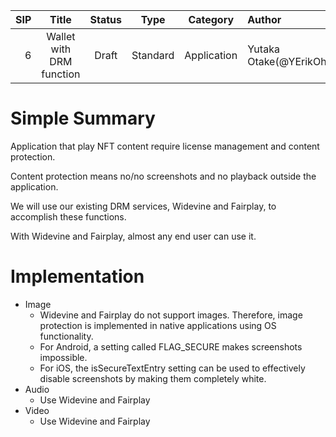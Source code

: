   |SIP|Title|Status|Type|Category|Author|Created|
  |--:|:--:|:--:|:--:|:--:|:--|:--:|
  |6|Wallet with DRM function|Draft|Standard|Application|Yutaka Otake(@YErikOhtake)|2023-10-15|

# Simple Summary
Application that play NFT content require license management and content protection.

Content protection means no/no screenshots and no playback outside the application.

We will use our existing DRM services, Widevine and Fairplay, to accomplish these functions.

With Widevine and Fairplay, almost any end user can use it.

# Implementation
- Image
  - Widevine and Fairplay do not support images. Therefore, image protection is implemented in native applications using OS functionality.
  - For Android, a setting called FLAG_SECURE makes screenshots impossible.
  - For iOS, the isSecureTextEntry setting can be used to effectively disable screenshots by making them completely white.
- Audio
  - Use Widevine and Fairplay
- Video
  - Use Widevine and Fairplay
